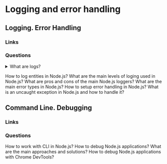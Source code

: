# Logging and error handling

## Logging. Error Handling

### Links

### Questions

<details>
  <summary>What are logs?</summary>
  
  Logs are the events that reflect the various aspect of an application. It is the mode of troubleshooting and diagnosing your application if written correctly by the team.

</details>

How to log entities in Node.js?
What are the main levels of loging used in Node.js?
What are pros and cons of the main Node.js loggers?
What are the main error types in Node.js?
How to setup error handling in Node.js?
What is an uncaught exception in Node.js and how to handle it?

## Command Line. Debugging

### Links

### Questions

How to work with CLI in Node.js?
How to debug Node.js applications?
What are the main approaches and solutions?
How to debug Node.js applications with Chrome DevTools?